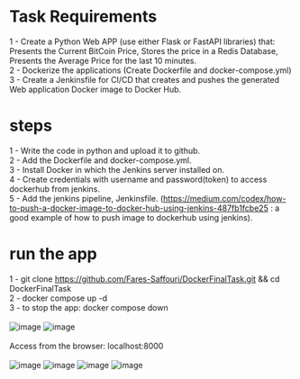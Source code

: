 # Task Requirements
1 - Create a Python Web APP (use either Flask or FastAPI libraries) that: Presents the Current BitCoin Price, Stores the price in a Redis Database, Presents the Average Price for the last 10 minutes.<br/>
2 - Dockerize the applications (Create Dockerfile and docker-compose.yml)<br/>
3 - Create a Jenkinsfile for CI/CD that creates and pushes the generated Web application Docker image to Docker Hub.<br/>
# steps
1 - Write the code in python and upload it to github.<br/>
2 - Add the Dockerfile and docker-compose.yml.<br/>
3 - Install Docker in which the Jenkins server installed on.<br/>
4 - Create credentials with username and password(token) to access dockerhub from jenkins.<br/>
5 - Add the jenkins pipeline, Jenkinsfile. (https://medium.com/codex/how-to-push-a-docker-image-to-docker-hub-using-jenkins-487fb1fcbe25 : a good example of how to push image to dockerhub using jenkins).<br/>
# run the app
1 - git clone https://github.com/Fares-Saffouri/DockerFinalTask.git && cd DockerFinalTask<br/>
2 - docker compose up -d<br/>
3 - to stop the app: docker compose down<br/>
<br/>
![image](https://user-images.githubusercontent.com/70641137/178855978-b71c2adf-8620-4ef6-9063-f3a11208a9e6.png)
![image](https://user-images.githubusercontent.com/70641137/178855990-c636d0c1-dab6-4c10-84cb-4a29e54e4bc2.png)<br/>
<br/>Access from the browser: localhost:8000<br/><br/>
![image](https://user-images.githubusercontent.com/70641137/178851406-f06081c8-c18c-4453-abf4-5c8831ad7aa6.png)
![image](https://user-images.githubusercontent.com/70641137/178851442-cda4611d-e6dd-473d-8bbc-88b3894b6e7f.png)
![image](https://user-images.githubusercontent.com/70641137/178851456-5dcd4e7f-0ee0-487e-8bae-0b2f77fcd31b.png)
![image](https://user-images.githubusercontent.com/70641137/178851471-89333179-4acb-4250-9ff3-a846467ed79e.png)

